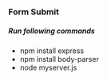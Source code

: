 ### Form Submit

##### Run following commands
- npm install express
- npm install body-parser
- node myserver.js
